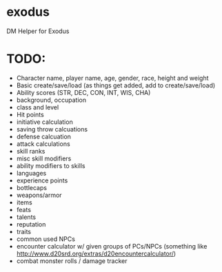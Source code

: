 # exodus
DM Helper for Exodus

# TODO:

- Character name, player name, age, gender, race, height and weight
- Basic create/save/load (as things get added, add to create/save/load)
- Ability scores (STR, DEC, CON, INT, WIS, CHA)
- background, occupation
- class and level
- Hit points
- initiative calculation
- saving throw calcuations
- defense calcuation
- attack calculations
- skill ranks
- misc skill modifiers
- ability modifiers to skills
- languages
- experience points
- bottlecaps
- weapons/armor
- items
- feats
- talents
- reputation
- traits
- common used NPCs
- encounter calculator w/ given groups of PCs/NPCs (something like http://www.d20srd.org/extras/d20encountercalculator/)
- combat monster rolls / damage tracker

